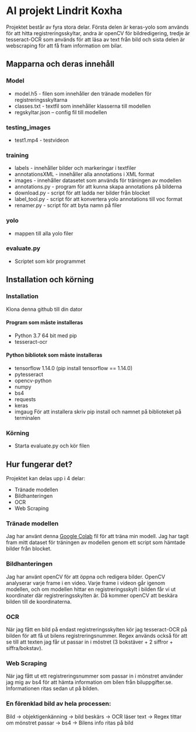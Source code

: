 # AI projekt Lindrit Koxha

Projektet består av fyra stora delar. 
Första delen är keras-yolo som används för att hitta registreringsskyltar, andra är openCV för bildredigering, 
tredje är tesseract-OCR som används för att läsa av text från bild och sista delen är webscraping för att få fram information om bilar.

## Mapparna och deras innehåll
### Model
- model.h5 - filen som innehåller den tränade modellen för registreringsskyltarna      
- classes.txt - textfil som innehåller klasserna till modellen       
- regskyltar.json – config fil till modellen    
### testing_images
- test1.mp4 - testvideon
### training
- labels - innehåller bilder och markeringar i textfiler
- annotationsXML - innehåller alla annotations i XML format
- images - innehåller datasetet som används för träningen av modellen
- annotations.py - program för att kunna skapa annotations på bilderna
- download.py - script för att ladda ner bilder från blocket
- label_tool.py - script för att konvertera yolo annotations till voc format
- renamer.py - script för att byta namn på filer
### yolo
- mappen till alla yolo filer
### evaluate.py
- Scriptet som kör programmet
## Installation och körning
### Installation
Klona denna github till din dator
#### Program som måste installeras
- Python 3.7 64 bit med pip
- tesseract-ocr
#### Python bibliotek som måste installeras
- tensorflow 1.14.0 (pip install tensorflow == 1.14.0)
- pytesseract
- opencv-python 
- numpy 
- bs4  
- requests 
- keras 
- imgaug 
För att installera skriv pip install och namnet på biblioteket på terminalen
### Körning
- Starta evaluate.py och kör filen
## Hur fungerar det?
Projektet kan delas upp i 4 delar:
- Tränade modellen 
- Bildhanteringen
- OCR
- Web Scraping
### Tränade modellen
Jag har använt denna [Google Colab](https://colab.research.google.com/drive/1UK3MejBT9bzFbgmBVmBEmUR7CyC9wqTk) fil för att träna min modell. Jag har tagit fram mitt dataset för träningen av modellen genom ett script som hämtade bilder från blocket.
### Bildhanteringen
Jag har använt openCV för att öppna och redigera bilder. OpenCV analyserar varje frame i en video. Varje frame i videon går igenom modellen, och om modellen hittar en registreringsskylt i bilden får vi ut koordinater där registreringsskylten är. Då kommer openCV att beskära bilden till de koordinaterna. 
### OCR
När jag fått en bild på endast registreringsskylten kör jag tesseract-OCR på bilden för att få ut bilens registreringsnummer. Regex används också för att se till att texten jag får ut passar in i möstret (3 bokstäver + 2 siffror + siffra/bokstav). 
### Web Scraping 
När jag fått ut ett registreringsnummer som passar in i mönstret använder jag mig av bs4 för att hämta information om bilen från biluppgifter.se. Informationen ritas sedan ut på bilden.

### En förenklad bild av hela processen: 
Bild -> objektigenkänning -> bild beskärs -> OCR läser text -> Regex tittar om mönstret passar -> bs4 -> Bilens info ritas på bild 
